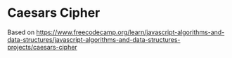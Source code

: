 # Caesars Cipher

Based on https://www.freecodecamp.org/learn/javascript-algorithms-and-data-structures/javascript-algorithms-and-data-structures-projects/caesars-cipher
